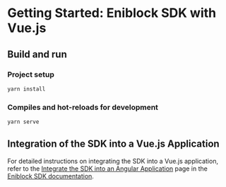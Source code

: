 # Getting Started: Eniblock SDK with Vue.js

## Build and run

### Project setup

```bash
yarn install
```

### Compiles and hot-reloads for development

```bash
yarn serve
```

## Integration of the SDK into a Vue.js Application

For detailed instructions on integrating the SDK into a Vue.js application, refer to the [Integrate the SDK into an Angular Application](https://sdk.eniblock.com/docs/sdk_overview/sdk-get_started/get-started-angular) page in the [Eniblock SDK documentation](https://sdk.eniblock.com/docs/).

